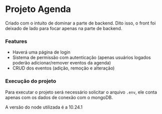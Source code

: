 # Projeto Agenda

Criado com o intuito de dominar a parte de backend. Dito isso, o front foi deixado de lado para focar apenas na parte de backend.

### Features

- Haverá uma página de login
- Sistema de permissão com autenticação (apenas usuários logados poderão adicionar/remover eventos da agenda)
- CRUD dos eventos (adição, remoção e alteração)

### Execução do projeto

Para executar o projeto será necessário solicitar o arquivo `.env`, ele conta apenas com os dados de conexão com o mongoDB.

A versão do node utilizada é a 10.24.1